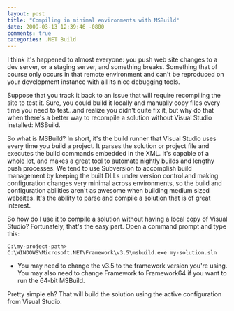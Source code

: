 ```yaml
---
layout: post
title: "Compiling in minimal environments with MSBuild"
date: 2009-03-13 12:39:46 -0800
comments: true
categories: .NET Build
---
```

I think it's happened to almost everyone: you push web site changes to a dev server, or a staging server, and something breaks. Something that of course only occurs in that remote environment and can't be reproduced on your development instance with all its nice debugging tools.

Suppose that you track it back to an issue that will require recompiling the site to test it. Sure, you could build it locally and manually copy files every time you need to test...and realize you didn't quite fix it, but why do that when there's a better way to recompile a solution without Visual Studio installed: MSBuild.

So what is MSBuild? In short, it's the build runner that Visual Studio uses every time you build a project. It parses the solution or project file and executes the build commands embedded in the XML. It's capable of a <a href="http://msdn.microsoft.com/en-us/library/0k6kkbsd.aspx">whole lot</a>, and makes a great tool to automate nightly builds and lengthy push processes. We tend to use Subversion to accomplish build management by keeping the built DLLs under version control and making configuration changes very minimal across environments, so the build and configuration abilities aren't as awesome when building medium sized websites. It's the ability to parse and compile a solution that is of great interest.

So how do I use it to compile a solution without having a local copy of Visual Studio? Fortunately, that's the easy part. Open a command prompt and type this:

	C:\my-project-path> C:\WINDOWS\Microsoft.NET\Framework\v3.5\msbuild.exe my-solution.sln

* You may need to change the v3.5 to the framework version you're using. You may also need to change Framework to Framework64 if you want to run the 64-bit MSBuild.

Pretty simple eh? That will build the solution using the active configuration from Visual Studio.
